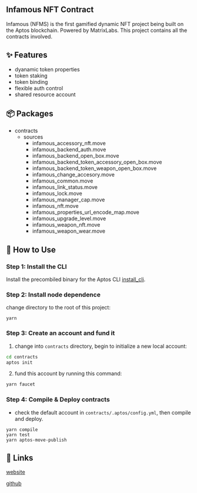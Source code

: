 ## Infamous NFT Contract

Infamous (NFMS) is the first gamified dynamic NFT project being built on the Aptos blockchain. Powered by MatrixLabs. This project contains all the contracts involved.

## ✨ Features

- dyanamic token properties
- token staking
- token binding
- flexible auth control
- shared resource account

## 📦 Packages

- contracts
  - sources
    - infamous_accessory_nft.move
    - infamous_backend_auth.move
    - infamous_backend_open_box.move
    - infamous_backend_token_accessory_open_box.move
    - infamous_backend_token_weapon_open_box.move
    - infamous_change_accesory.move
    - infamous_common.move
    - infamous_link_status.move
    - infamous_lock.move
    - infamous_manager_cap.move
    - infamous_nft.move
    - infamous_properties_url_encode_map.move
    - infamous_upgrade_level.move
    - infamous_weapon_nft.move
    - infamous_weapon_wear.move

## 🔨 How to Use

### Step 1: Install the CLI

Install the precombiled binary for the Aptos CLI [install_cli](https://aptos.dev/cli-tools/aptos-cli-tool/install-aptos-cli).

### Step 2: Install node dependence

change directory to the root of this project:

```
yarn
```

### Step 3: Create an account and fund it

1. change into `contracts` directory, begin to initialize a new local account:

```bash
cd contracts
aptos init
```

2. fund this account by running this command:

```bash
yarn faucet
```

### Step 4: Compile & Deploy contracts

- check the default account in `contracts/.aptos/config.yml`, then compile and deploy.

```
yarn compile
yarn test
yarn aptos-move-publish
```

## 🔗 Links

[website](https://infamous-game-beta.whitematrix.workers.dev)

[github](https://github.com/MatrixLabsTech/infamous-nft-contract)
